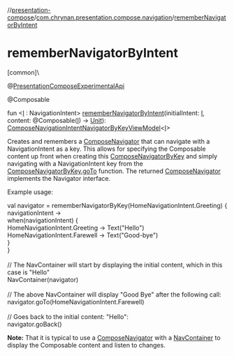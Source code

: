 //[presentation-compose](../../index.md)/[com.chrynan.presentation.compose.navigation](index.md)/[rememberNavigatorByIntent](remember-navigator-by-intent.md)

# rememberNavigatorByIntent

[common]\

@[PresentationComposeExperimentalApi](../com.chrynan.presentation.compose/-presentation-compose-experimental-api/index.md)

@Composable

fun &lt;[I](remember-navigator-by-intent.md) : NavigationIntent&gt; [rememberNavigatorByIntent](remember-navigator-by-intent.md)(initialIntent: [I](remember-navigator-by-intent.md), content: @Composable([I](remember-navigator-by-intent.md)) -&gt; [Unit](https://kotlinlang.org/api/latest/jvm/stdlib/kotlin/-unit/index.html)): [ComposeNavigationIntentNavigatorByKeyViewModel](-compose-navigation-intent-navigator-by-key-view-model/index.md)&lt;[I](remember-navigator-by-intent.md)&gt;

Creates and remembers a [ComposeNavigator](-compose-navigator/index.md) that can navigate with a NavigationIntent as a key. This allows for specifying the Composable content up front when creating this [ComposeNavigatorByKey](-compose-navigator-by-key/index.md) and simply navigating with a NavigationIntent key from the [ComposeNavigatorByKey.goTo](-compose-navigator-by-key/go-to.md) function. The returned [ComposeNavigator](-compose-navigator/index.md) implements the Navigator interface.

Example usage:

val navigator = rememberNavigatorByKey(HomeNavigationIntent.Greeting) { navigationIntent -&gt;\
    when(navigationIntent) {\
        HomeNavigationIntent.Greeting -&gt; Text("Hello")\
        HomeNavigationIntent.Farewell -&gt; Text("Good-bye")\
    }\
}\
\
// The NavContainer will start by displaying the initial content, which in this case is "Hello"\
NavContainer(navigator)\
\
// The above NavContainer will display "Good Bye" after the following call:\
navigator.goTo(HomeNavigationIntent.Farewell)\
\
// Goes back to the initial content: "Hello":\
navigator.goBack()

**Note:** That it is typical to use a [ComposeNavigator](-compose-navigator/index.md) with a [NavContainer](-nav-container.md) to display the Composable content and listen to changes.
